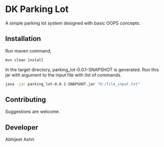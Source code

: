 # DK Parking Lot

A simple parking lot system designed with basic OOPS concepts.

## Installation

Run maven command,

```bash
mvn clean install
```

In the target directory, parking_lot-0.0.1-SNAPSHOT is generated.
Run this jar with argument to the input file with list of commands.

```bash
java -jar parking_lot-0.0.1-SNAPSHOT.jar "D:/file_input.txt"
```


## Contributing
Suggestions are welcome.

## Developer
Abhijeet Ashri
